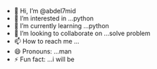 - 👋 Hi, I’m @abdel7mid
- 👀 I’m interested in ...python
- 🌱 I’m currently learning ...python
- 💞️ I’m looking to collaborate on ...solve problem
- 📫 How to reach me ...
- 😄 Pronouns: ...man
- ⚡ Fun fact: ...i will be

<!---
abdel7mid/abdel7mid is a ✨ special ✨ repository because its `README.md` (this file) appears on your GitHub profile.
You can click the Preview link to take a look at your changes.
--->
